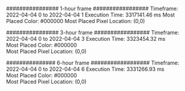 

################ 1-hour frame #################
Timeframe: 2022-04-04 0 to 2022-04-04 1
Execution Time: 3317141.46 ms
Most Placed Color: #000000
Most Placed Pixel Location: (0,0)


################ 3-hour frame #################
Timeframe: 2022-04-04 0 to 2022-04-04 3
Execution Time: 3323454.32 ms    
Most Placed Color: #000000       
Most Placed Pixel Location: (0,0)


############### 6-hour frame ##################
Timeframe: 2022-04-04 0 to 2022-04-04 6
Execution Time: 3331266.93 ms    
Most Placed Color: #000000       
Most Placed Pixel Location: (0,0)
